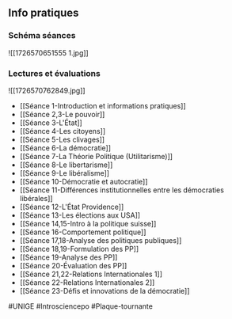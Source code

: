 ## Info pratiques
### Schéma séances
![[1726570651555 1.jpg]]
### Lectures et évaluations
![[1726570762849.jpg]]

- [[Séance 1-Introduction et informations pratiques]]
- [[Séance 2,3-Le pouvoir]]
- [[Séance 3-L'État]]
- [[Séance 4-Les citoyens]]
- [[Séance 5-Les clivages]]
- [[Séance 6-La démocratie]]
- [[Séance 7-La Théorie Politique (Utilitarisme)]]
- [[Séance 8-Le libertarisme]]
- [[Séance 9-Le libéralisme]]
- [[Séance 10-Démocratie et autocratie]]
- [[Séance 11-Différences institutionnelles entre les démocraties libérales]]
- [[Séance 12-L'État Providence]]
- [[Séance 13-Les élections aux USA]]
- [[Séance 14,15-Intro à la politique suisse]]
- [[Séance 16-Comportement politique]]
- [[Séance 17,18-Analyse des politiques publiques]]
- [[Séance 18,19-Formulation des PP]]
- [[Séance 19-Analyse des PP]]
- [[Séance 20-Évaluation des PP]]
- [[Séance 21,22-Relations Internationales 1]]
- [[Séance 22-Relations Internationales 2]]
- [[Séance 23-Défis et innovations de la démocratie]]

#UNIGE #Introsciencepo #Plaque-tournante
